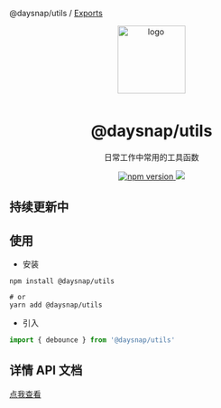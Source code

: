 @daysnap/utils / [Exports](modules.md)

<p align="center">
  <img alt="logo" src="https://avatars.githubusercontent.com/u/96568061?s=200&v=4" width="120" height="120" style="margin-bottom: 10px;">
</p>

<h1 align="center">@daysnap/utils</h1>

<p align="center">日常工作中常用的工具函数</p>

<p align="center">
  <a href="https://www.npmjs.org/package/@daysnap/utils">
     <img src="https://img.shields.io/npm/v/@daysnap/utils.svg" alt="npm version" />
  </a>
  <a href="https://npmcharts.com/compare/@daysnap/utils">
    <img src="https://img.shields.io/npm/dm/@daysnap/utils.svg">
  </a>
</p>

## 持续更新中

## 使用

- 安装
```shell
npm install @daysnap/utils

# or
yarn add @daysnap/utils
```

- 引入
```js
import { debounce } from '@daysnap/utils'
```

## 详情 API 文档

[点我查看](./docs/modules.md)
